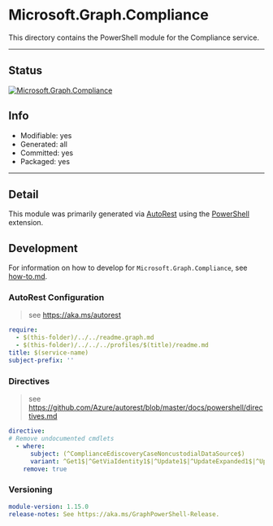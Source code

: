 <!-- region Generated -->
# Microsoft.Graph.Compliance
This directory contains the PowerShell module for the Compliance service.

---
## Status
[![Microsoft.Graph.Compliance](https://img.shields.io/powershellgallery/v/Microsoft.Graph.Compliance.svg?style=flat-square&label=Microsoft.Graph.Compliance "Microsoft.Graph.Compliance")](https://www.powershellgallery.com/packages/Microsoft.Graph.Compliance/)

## Info
- Modifiable: yes
- Generated: all
- Committed: yes
- Packaged: yes

---
## Detail
This module was primarily generated via [AutoRest](https://github.com/Azure/autorest) using the [PowerShell](https://github.com/Azure/autorest.powershell) extension.

## Development
For information on how to develop for `Microsoft.Graph.Compliance`, see [how-to.md](how-to.md).
<!-- endregion -->

### AutoRest Configuration

> see https://aka.ms/autorest

``` yaml
require:
  - $(this-folder)/../../readme.graph.md
  - $(this-folder)/../../../profiles/$(title)/readme.md
title: $(service-name)
subject-prefix: ''
```

### Directives

> see https://github.com/Azure/autorest/blob/master/docs/powershell/directives.md

``` yaml
directive:
# Remove undocumented cmdlets
  - where:
      subject: (^ComplianceEdiscoveryCaseNoncustodialDataSource$)
      variant: ^Get1$|^GetViaIdentity1$|^Update1$|^UpdateExpanded1$|^UpdateViaIdentity1$|^UpdateViaIdentityExpanded1$|^Delete1$|^DeleteViaIdentity1|Get3$|^GetViaIdentity3$|^Update3$|^UpdateExpanded3$|^UpdateViaIdentity3$|^UpdateViaIdentityExpanded3$|^Delete3$|^DeleteViaIdentity3$
    remove: true
```
### Versioning

``` yaml
module-version: 1.15.0
release-notes: See https://aka.ms/GraphPowerShell-Release.
```
